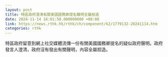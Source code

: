 ```yaml
---
layout: post
title: 特區政府澄清有關美國國務卿提名聲明全屬揑造
date: 2024-11-14 16:01:58.000000000 +08:00
link: https://news.rthk.hk/rthk/ch/component/k2/1779132-20241114.htm
categories: rthk
---
```


特區政府留意到網上社交媒體流傳一份有關美國國務卿提名的疑似政府聲明。政府發言人澄清，政府沒有發出有關聲明，內容全屬揑造。
